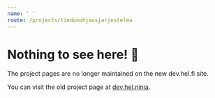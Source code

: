```yaml
---
name: ' '
route: /projects/tiedonohjausjarjestelma
---
```


# Nothing to see here! 👀

The project pages are no longer maintained on the new dev.hel.fi site.

You can visit the old project page at [dev.hel.ninja](https://dev.hel.ninja/projects/tiedonohjausjarjestelma).